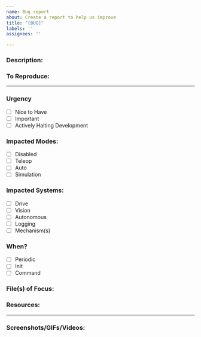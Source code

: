 ```yaml
---
name: Bug report
about: Create a report to help us improve
title: "[BUG]"
labels: ''
assignees: ''

---
```


### Description:
<!--Detailed description of issue. Include what the issue is, and the expected outcome.-->
### To Reproduce:
<!--Bulleted list of steps to reproduce the issue.-->

---
### Urgency
- [ ] Nice to Have
- [ ] Important
- [ ] Actively Halting Development
### Impacted Modes:
- [ ] Disabled
- [ ] Teleop
- [ ] Auto
- [ ] Simulation
### Impacted Systems:
- [ ] Drive
- [ ] Vision
- [ ] Autonomous
- [ ] Logging
- [ ] Mechanism(s) <!--List mechanisms here, if any are impacted.-->
### When?
- [ ] Periodic
- [ ] Init
- [ ] Command
### File(s) of Focus:
<!--File name and/or path, along with specific lines to focus on.-->
### Resources:
<!--Link any relevant documentation, videos, Chief Delphi threads, or other information sources here.-->
---
### Screenshots/GIFs/Videos:
<!--Paste media here.-->
